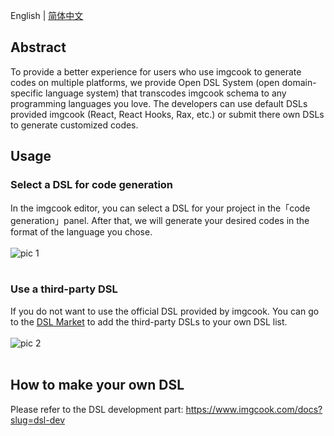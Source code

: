 English | [简体中文](https://github.com/imgcook-dsl/dyrs-special/blob/master/README.zh-CN.md)

## Abstract

To provide a better experience for users who use imgcook to generate codes on multiple platforms, we provide Open DSL System (open domain-specific language system) that transcodes imgcook schema to any programming languages you love. The developers can use default DSLs provided imgcook (React, React Hooks, Rax, etc.) or submit there own DSLs to generate customized codes.

## Usage

### Select a DSL for code generation

In the imgcook editor, you can select a DSL for your project in the「code generation」panel. After that, we will generate your desired codes in the format of the language you chose.
<br/><br/>
![pic 1](https://gw.alicdn.com/imgextra/i3/O1CN01jYTHv81qNig5iq1cP_!!6000000005484-2-tps-2816-1592.png)
<br/><br/>

### Use a third-party DSL

If you do not want to use the official DSL provided by imgcook. You can go to the [DSL Market](https://www.imgcook.com/dsl) to add the third-party DSLs to your own DSL list.
<br/><br/>
![pic 2](https://gw.alicdn.com/imgextra/i1/O1CN01QyHOTB1MK75O8LXOE_!!6000000001415-2-tps-2816-1596.png)
<br/><br/>

## How to make your own DSL

Please refer to the DSL development part: https://www.imgcook.com/docs?slug=dsl-dev